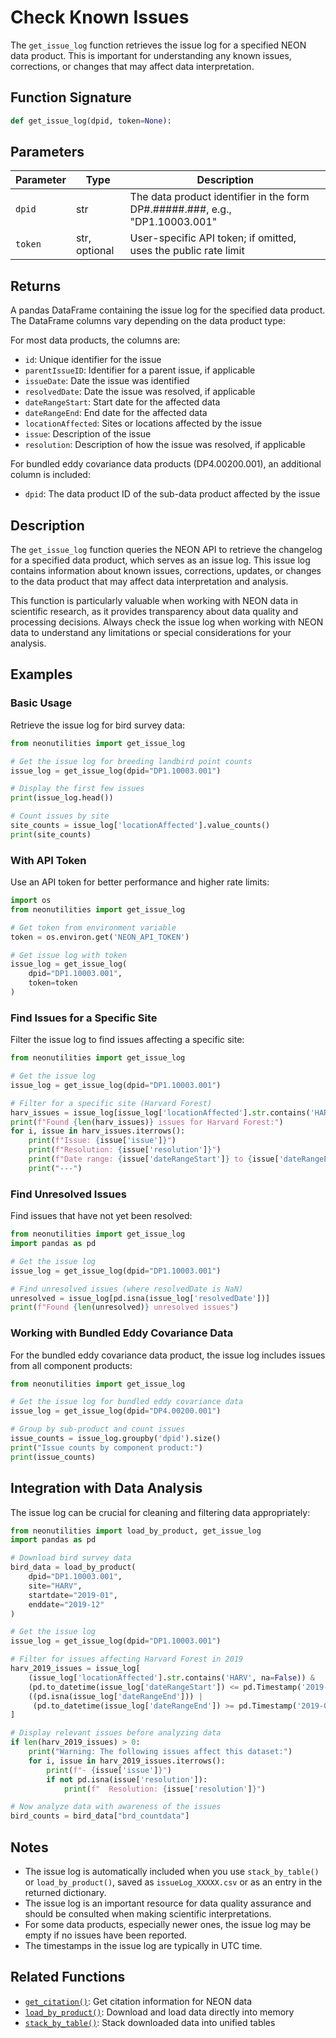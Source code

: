 # Check Known Issues

The `get_issue_log` function retrieves the issue log for a specified NEON data product. This is important for understanding any known issues, corrections, or changes that may affect data interpretation.

## Function Signature

```python
def get_issue_log(dpid, token=None):
```

## Parameters

| Parameter | Type | Description |
|-----------|------|-------------|
| `dpid` | str | The data product identifier in the form DP#.#####.###, e.g., "DP1.10003.001" |
| `token` | str, optional | User-specific API token; if omitted, uses the public rate limit |

## Returns

A pandas DataFrame containing the issue log for the specified data product. The DataFrame columns vary depending on the data product type:

For most data products, the columns are:
- `id`: Unique identifier for the issue
- `parentIssueID`: Identifier for a parent issue, if applicable
- `issueDate`: Date the issue was identified
- `resolvedDate`: Date the issue was resolved, if applicable
- `dateRangeStart`: Start date for the affected data
- `dateRangeEnd`: End date for the affected data
- `locationAffected`: Sites or locations affected by the issue
- `issue`: Description of the issue
- `resolution`: Description of how the issue was resolved, if applicable

For bundled eddy covariance data products (DP4.00200.001), an additional column is included:
- `dpid`: The data product ID of the sub-data product affected by the issue

## Description

The `get_issue_log` function queries the NEON API to retrieve the changelog for a specified data product, which serves as an issue log. This issue log contains information about known issues, corrections, updates, or changes to the data product that may affect data interpretation and analysis.

This function is particularly valuable when working with NEON data in scientific research, as it provides transparency about data quality and processing decisions. Always check the issue log when working with NEON data to understand any limitations or special considerations for your analysis.

## Examples

### Basic Usage

Retrieve the issue log for bird survey data:

```python
from neonutilities import get_issue_log

# Get the issue log for breeding landbird point counts
issue_log = get_issue_log(dpid="DP1.10003.001")

# Display the first few issues
print(issue_log.head())

# Count issues by site
site_counts = issue_log['locationAffected'].value_counts()
print(site_counts)
```

### With API Token

Use an API token for better performance and higher rate limits:

```python
import os
from neonutilities import get_issue_log

# Get token from environment variable
token = os.environ.get('NEON_API_TOKEN')

# Get issue log with token
issue_log = get_issue_log(
    dpid="DP1.10003.001",
    token=token
)
```

### Find Issues for a Specific Site

Filter the issue log to find issues affecting a specific site:

```python
from neonutilities import get_issue_log

# Get the issue log
issue_log = get_issue_log(dpid="DP1.10003.001")

# Filter for a specific site (Harvard Forest)
harv_issues = issue_log[issue_log['locationAffected'].str.contains('HARV', na=False)]
print(f"Found {len(harv_issues)} issues for Harvard Forest:")
for i, issue in harv_issues.iterrows():
    print(f"Issue: {issue['issue']}")
    print(f"Resolution: {issue['resolution']}")
    print(f"Date range: {issue['dateRangeStart']} to {issue['dateRangeEnd']}")
    print("---")
```

### Find Unresolved Issues

Find issues that have not yet been resolved:

```python
from neonutilities import get_issue_log
import pandas as pd

# Get the issue log
issue_log = get_issue_log(dpid="DP1.10003.001")

# Find unresolved issues (where resolvedDate is NaN)
unresolved = issue_log[pd.isna(issue_log['resolvedDate'])]
print(f"Found {len(unresolved)} unresolved issues")
```

### Working with Bundled Eddy Covariance Data

For the bundled eddy covariance data product, the issue log includes issues from all component products:

```python
from neonutilities import get_issue_log

# Get the issue log for bundled eddy covariance data
issue_log = get_issue_log(dpid="DP4.00200.001")

# Group by sub-product and count issues
issue_counts = issue_log.groupby('dpid').size()
print("Issue counts by component product:")
print(issue_counts)
```

## Integration with Data Analysis

The issue log can be crucial for cleaning and filtering data appropriately:

```python
from neonutilities import load_by_product, get_issue_log
import pandas as pd

# Download bird survey data
bird_data = load_by_product(
    dpid="DP1.10003.001",
    site="HARV",
    startdate="2019-01",
    enddate="2019-12"
)

# Get the issue log
issue_log = get_issue_log(dpid="DP1.10003.001")

# Filter for issues affecting Harvard Forest in 2019
harv_2019_issues = issue_log[
    (issue_log['locationAffected'].str.contains('HARV', na=False)) &
    (pd.to_datetime(issue_log['dateRangeStart']) <= pd.Timestamp('2019-12-31')) &
    ((pd.isna(issue_log['dateRangeEnd'])) |
     (pd.to_datetime(issue_log['dateRangeEnd']) >= pd.Timestamp('2019-01-01')))
]

# Display relevant issues before analyzing data
if len(harv_2019_issues) > 0:
    print("Warning: The following issues affect this dataset:")
    for i, issue in harv_2019_issues.iterrows():
        print(f"- {issue['issue']}")
        if not pd.isna(issue['resolution']):
            print(f"  Resolution: {issue['resolution']}")

# Now analyze data with awareness of the issues
bird_counts = bird_data["brd_countdata"]
```

## Notes

- The issue log is automatically included when you use `stack_by_table()` or `load_by_product()`, saved as `issueLog_XXXXX.csv` or as an entry in the returned dictionary.
- The issue log is an important resource for data quality assurance and should be consulted when making scientific interpretations.
- For some data products, especially newer ones, the issue log may be empty if no issues have been reported.
- The timestamps in the issue log are typically in UTC time.

## Related Functions

- [`get_citation()`](get_citation.md): Get citation information for NEON data
- [`load_by_product()`](../tabular/load_by_product.md): Download and load data directly into memory
- [`stack_by_table()`](../tabular/stack_by_table.md): Stack downloaded data into unified tables
